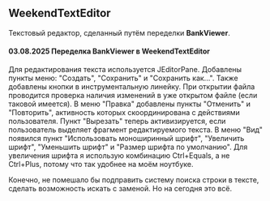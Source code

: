 ## WeekendTextEditor

Текстовый редактор, сделанный путём переделки **BankViewer**.

#### 03.08.2025 Переделка BankViewer в WeekendTextEditor
Для редактирования текста используется JEditorPane. Добавлены пункты меню: "Создать", "Сохранить" и "Сохранить как...". Также добавлены кнопки в инструментальную линейку. При открытии файла проводится проверка наличия изменений в уже открытом файле (если таковой имеется). В меню "Правка" добавлены пункты "Отменить" и "Повторить", активность которых скоординирована с действиями пользователя. Пункт "Вырезать" теперь активизируется, если пользователь выделяет фрагмент редактируемого текста. В меню "Вид" появился пункт "Использовать моноширинный шрифт", "Увеличить шрифт", "Уменьшить шрифт" и "Размер шрифта по умолчанию". Для увеличения шрифта я использую комбинацию Ctrl+Equals, а не Ctrl+Plus, потому что так удобнее на моём ноутбуке.

Конечно, не помешало бы подправить систему поиска строки в тексте, сделать возможность искать с заменой. Но на сегодня это всё.
